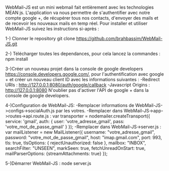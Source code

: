 WebMail-JS est un mini webmail fait entièrement avec les technologies MEAN js.
L'application va nous permettre de s'authentifier avec notre compte google +, de récupérer tous nos contacts, d'envoyer des mails et de recevoir les nouveaux mails en temp réel. 
Pour installer et utiliser WebMail-JS suivez les instructions si-après :


1-) Clonner le repository
	git clone https://github.com/brahbassim/WebMail-JS.git

2-) Télécharger toutes les dependances, pour cela lancez la commandes :
	npm install

3-)Créer un nouveau projet dans la console de google developers https://console.developers.google.com/, pour l'authentification avec google + et créer un nouveau client ID avec les informations suivantes : 
	-Redirect URIs : http://127.0.0.1:8080/auth/google/callback
	-Javascript Origins : http://127.0.0.1:8080
N'oublier pas d'activer l'API de google + dans la console de google developers.

4-)Configuration de WebMail-JS:
	-Remplacer informations de WebMail-JS->configs->socialAuth.js par les votres.
	-Remplacer dans WebMail-JS->app->routes->api.route.js :
		var transporter = nodemailer.createTransport({
		  service: 'gmail',
		  auth: {
		    user: 'votre_adresse_gmail',
		    pass: 'votre_mot_de_passe_gmail'
		  }
		});
	-Remplacer dans WebMail-JS->server.js : 
		var mailListener = new MailListener({
		  username: "votre_adresse_gmail",
		  password: "votre_mot_de_passe_gmail",
		  host: "imap.gmail.com",
		  port: 993,
		  tls: true,
		  tlsOptions: { rejectUnauthorized: false },
		  mailbox: "INBOX",
		  searchFilter: "UNSEEN", 
		  markSeen: true,
		  fetchUnreadOnStart: true, 
		  mailParserOptions: {streamAttachments: true} 
		});

5-)Démarrer WebMail-JS : 
node server.js


